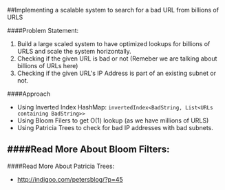 ##Implementing a scalable system to search for a bad URL from billions of URLS

####Problem Statement:

1. Build a large scaled system to have optimized lookups for billions of URLS and scale the system horizontally. 
2. Checking if the given URL is bad or not (Remeber we are talking about billions of URLs here)
3. Checking if the given URL's IP Address is part of an existing subnet or not.


####Approach

* Using Inverted Index HashMap: `invertedIndex<BadString, List<URLs containing BadString>>`
* Using Bloom Filers to get O(1) lookup (as we have millions of URLS)
* Using Patricia Trees to check for bad IP addresses with bad subnets. 


####Read More About Bloom Filters:
- 

####Read More About Patricia Trees:
- http://indigoo.com/petersblog/?p=45
